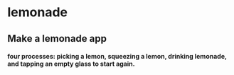 # lemonade

## Make a lemonade app
####  four processes: picking a lemon, squeezing a lemon, drinking lemonade, and tapping an empty glass to start again.
